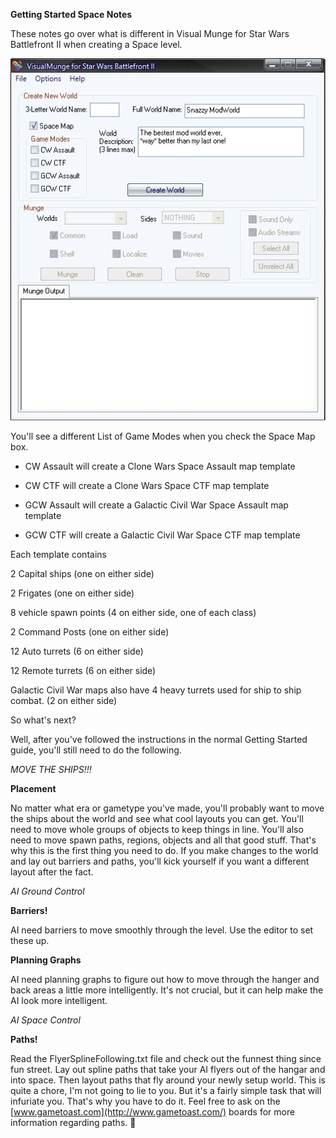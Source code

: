**Getting Started Space Notes**

These notes go over what is different in Visual Munge for Star Wars Battlefront II when creating a Space level.

![](images/getting_started_space_visualMunge.jpg)

You&#39;ll see a different List of Game Modes when you check the Space Map box.

- CW Assault will create a Clone Wars Space Assault map template

- CW CTF will create a Clone Wars Space CTF map template

- GCW Assault will create a Galactic Civil War Space Assault map template

- GCW CTF will create a Galactic Civil War Space CTF map template

Each template contains

2 Capital ships (one on either side)

2 Frigates (one on either side)

8 vehicle spawn points (4 on either side, one of each class)

2 Command Posts (one on either side)

12 Auto turrets (6 on either side)

12 Remote turrets (6 on either side)

Galactic Civil War maps also have 4 heavy turrets used for ship to ship combat. (2 on either side)

So what&#39;s next?

Well, after you&#39;ve followed the instructions in the normal Getting Started guide, you&#39;ll still need to do the following.

_MOVE THE SHIPS!!!_

**Placement**

No matter what era or gametype you&#39;ve made, you&#39;ll probably want to move the ships about the world and see what cool layouts you can get. You&#39;ll need to move whole groups of objects to keep things in line. You&#39;ll also need to move spawn paths, regions, objects and all that good stuff. That&#39;s why this is the first thing you need to do. If you make changes to the world and lay out barriers and paths, you&#39;ll kick yourself if you want a different layout after the fact.

_AI Ground Control_

**Barriers!**

AI need barriers to move smoothly through the level. Use the editor to set these up.

**Planning Graphs**

AI need planning graphs to figure out how to move through the hanger and back areas a little more intelligently. It&#39;s not crucial, but it can help make the AI look more intelligent.

_AI Space Control_

**Paths!**

Read the FlyerSplineFollowing.txt file and check out the funnest thing since fun street. Lay out spline paths that take your AI flyers out of the hangar and into space. Then layout paths that fly around your newly setup world. This is quite a chore, I&#39;m not going to lie to you. But it&#39;s a fairly simple task that will infuriate you. That&#39;s why you have to do it. Feel free to ask on the [www.gametoast.com](http://www.gametoast.com/) boards for more information regarding paths. 